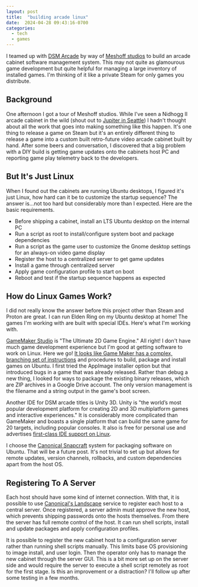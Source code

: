 ```yaml
---
layout: post
title:  "building arcade linux"
date:  2024-04-28 09:43:16-0700
categories:
  - tech
  - games
---
```


I teamed up with [DSM Arcade](https://dsmarcade.com/) by way of [Meshoff studios](https://messhof.com/) to build an arcade cabinet software management system. This may not quite as glamourous game development but quite helpful for managing a large inventory of installed games. I'm thinking of it like a private Steam for only games you distribute.

## Background

One afternoon I got a tour of Meshoff studios. While I've seen a Nidhogg II arcade cabinet in the wild (shout out to [Jupiter in Seattle](https://www.jupiterbarseattle.com/)) I hadn't thought about all the work that goes into making something like this happen. It's one thing to release a game on Steam but it's an entirely different thing to release a game into a custom built retro-future video arcade cabinet built by hand. After some beers and conversation, I discovered that a big problem with a DIY build is getting game updates onto the cabinets host PC and reporting game play telemetry back to the developers.

## But It's Just Linux

When I found out the cabinets are running Ubuntu desktops, I figured it's just Linux, how hard can it be to customize the startup sequence? The answer is...not too hard but considerably more than I expected. Here are the basic requirements.

* Before shipping a cabinet, install an LTS Ubuntu desktop on the internal PC
* Run a script as root to install/configure system boot and package dependencies
* Run a script as the game user to customize the Gnome desktop settings for an always-on video game display
* Register the host to a centralized server to get game updates
* Install a game through centralized server
* Apply game configuration profile to start on boot
* Reboot and test if the startup sequence happens as expected

## How do Linux Games Work?

I did not really know the answer before this project other than Steam and Proton are great. I can run Elden Ring on my Ubuntu desktop at home! The games I'm working with are built with special IDEs. Here's what I'm working with.

[GameMaker Studio](https://gamemaker.io/en) is "The Ultimate 2D Game Engine." All right! I don't have much game development experience but I'm good at getting software to work on Linux. Here we go! [It looks like Game Maker has a complex, branching set of instructions](https://help.gamemaker.io/hc/en-us/articles/235186168-Setting-Up-For-Ubuntu) and procedures to build, package and install games on Ubuntu. I first tried the AppImage installer option but that introduced bugs in a game that was already released. Rather than debug a new thing, I looked for ways to package the existing binary releases, which are ZIP archives in a Google Drive account. The only version management is the filename and a string output in the game's boot screen.

Another IDE for DSM arcade titles is Unity 3D. Unity is "the world’s most popular development platform for creating 2D and 3D multiplatform games and interactive experiences." It is considerably more complicated than GameMaker and boasts a single platform that can build the same game for 20 targets, including popular consoles. It also is free for personal use and advertises [first-class IDE support on Linux](https://unity.com/download).

I choose the [Canonical Snapcraft](https://snapcraft.io/) system for packaging software on Ubuntu. That will be a future post. It's not trivial to set up but allows for remote updates, version channels, rollbacks, and custom dependencies apart from the host OS.

## Registering To A Server

Each host should have some kind of internet connection. With that, it is possible to use [Canonical's Landscape](https://ubuntu.com/landscape) service to register each host to a central server. Once registered, a server admin must approve the new host, which prevents shipping passwords onto the hosts themselves. From there the server has full remote control of the host. It can run shell scripts, install and update packages and apply configuration profiles.

It is possible to register the new cabinet host to a configuration server rather than running shell scripts manually. This limits base OS provisioning to image install, and user login. Then the operator only has to manage the new cabinet through the server GUI. This is a bit more set up on the server side and would require the server to execute a shell script remotely as root for the first stage. Is this an improvement or a distraction? I'll follow up after some testing in a few months.
